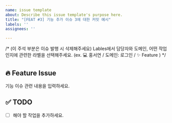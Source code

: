 ```yaml
---
name: issue template
about: Describe this issue template's purpose here.
title: "[FEAT #3] 기능 추가 이슈 3에 대한 커밋 예시"
labels: ''
assignees: ''

---
```


/* (이 주석 부분은 이슈 발행 시 삭제해주세요)
Lables에서 담당자와 도메인, 어떤 작업인지에 관련한 라벨을 선택해주세요. 
(ex.  💻 홍서연 / 도메인: 로그인 / ✨ Feature )
*/

## 🔥 Feature Issue
기능 이슈 관련 내용을 입력하세요.

## ✅ TODO
 - [ ] 해야 할 작업을 추가하세요.

